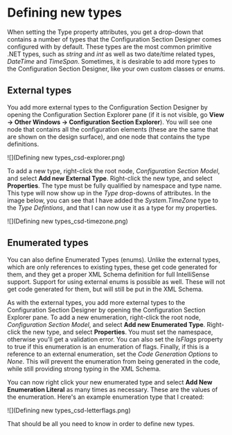 # Defining new types

When setting the Type property attributes, you get a drop-down that contains a number of types that the Configuration Section Designer comes configured with by default. These types are the most common primitive .NET types, such as _string_ and _int_ as well as two date/time related types, _DateTime_ and _TimeSpan_. Sometimes, it is desirable to add more types to the Configuration Section Designer, like your own custom classes or enums.

## External types

You add more external types to the Configuration Section Designer by opening the Configuration Section Explorer pane (if it is not visible, go **View -> Other Windows -> Configuration Section Explorer**). You will see one node that contains all the configuration elements (these are the same that are shown on the design surface), and one node that contains the type definitions.

![](Defining new types_csd-explorer.png)

To add a new type, right-click the root node, _Configuration Section Model_, and select **Add new External Type**. Right-click the new type, and select **Properties**. The type must be fully qualified by namespace and type name. This type will now show up in the _Type_ drop-downs of attributes. In the image below, you can see that I have added the _System.TimeZone_ type to the _Type Defintions_, and that I can now use it as a type for my properties.

![](Defining new types_csd-timezone.png)

## Enumerated types

You can also define Enumerated Types (enums). Unlike the external types, which are only references to existing types, these get code generated for them, and they get a proper XML Schema definition for full IntelliSense support. Support for using external enums is possible as well. These will not get code generated for them, but will still be put in the XML Schema.

As with the external types, you add more external types to the Configuration Section Designer by opening the Configuration Section Explorer pane. To add a new enumeration, right-click the root node, _Configuration Section Model_, and select **Add new Enumerated Type**. Right-click the new type, and select **Properties**. You must set the namespace, otherwise you'll get a validation error. You can also set the _IsFlags_ property to true if this enumeration is an enumeration of flags. Finally, if this is a reference to an external enumeration, set the _Code Generation Options_ to _None_. This will prevent the enumeration from being generated in the code, while still providing strong typing in the XML Schema.

You can now right click your new enumerated type and select **Add New Enumeration Literal** as many times as necessary. These are the values of the enumeration. Here's an example enumeration type that I created:

![](Defining new types_csd-letterflags.png)

That should be all you need to know in order to define new types.